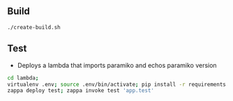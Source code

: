 ## Build

`./create-build.sh`

## Test

- Deploys a lambda that imports paramiko and echos paramiko version

```bash
cd lambda;
virtualenv .env; source .env/bin/activate; pip install -r requirements.txt
zappa deploy test; zappa invoke test 'app.test'
```
